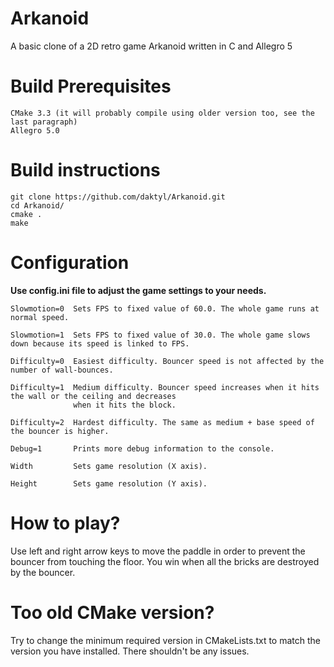 # Arkanoid
A basic clone of a 2D retro game Arkanoid written in C and Allegro 5

# Build Prerequisites
    CMake 3.3 (it will probably compile using older version too, see the last paragraph)
    Allegro 5.0

# Build instructions
```
git clone https://github.com/daktyl/Arkanoid.git
cd Arkanoid/
cmake .
make
```
# Configuration
**Use config.ini file to adjust the game settings to your needs.**

```
Slowmotion=0  Sets FPS to fixed value of 60.0. The whole game runs at normal speed.

Slowmotion=1  Sets FPS to fixed value of 30.0. The whole game slows down because its speed is linked to FPS.

Difficulty=0  Easiest difficulty. Bouncer speed is not affected by the number of wall-bounces.

Difficulty=1  Medium difficulty. Bouncer speed increases when it hits the wall or the ceiling and decreases
              when it hits the block.

Difficulty=2  Hardest difficulty. The same as medium + base speed of the bouncer is higher.

Debug=1       Prints more debug information to the console.

Width         Sets game resolution (X axis).

Height        Sets game resolution (Y axis).
```

# How to play?
Use left and right arrow keys to move the paddle in order to prevent the bouncer from touching the floor.
You win when all the bricks are destroyed by the bouncer.

# Too old CMake version?
Try to change the minimum required version in CMakeLists.txt to match the version you have installed. There shouldn't be any issues.
